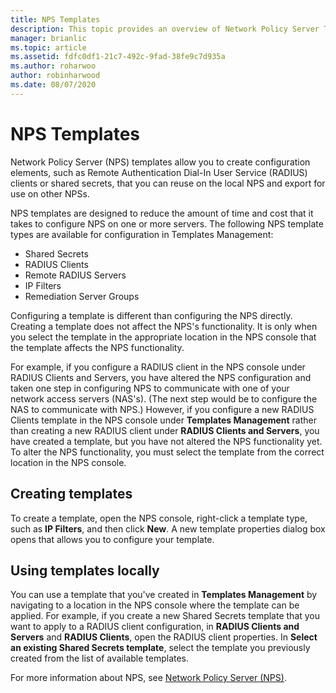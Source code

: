 ```yaml
---
title: NPS Templates
description: This topic provides an overview of Network Policy Server Templates in Windows Server 2016.
manager: brianlic
ms.topic: article
ms.assetid: fdfc0df1-21c7-492c-9fad-38fe9c7d935a
ms.author: roharwoo
author: robinharwood
ms.date: 08/07/2020
---
```


# NPS Templates

>

Network Policy Server \(NPS\) templates allow you to create configuration elements, such as Remote Authentication Dial-In User Service \(RADIUS\) clients or shared secrets, that you can reuse on the local NPS and export for use on other NPSs.

NPS templates are designed to reduce the amount of time and cost that it takes to configure NPS on one or more servers. The following NPS template types are available for configuration in Templates Management:

- Shared Secrets
- RADIUS Clients
- Remote RADIUS Servers
- IP Filters
- Remediation Server Groups

Configuring a template is different than configuring the NPS directly. Creating a template does not affect the NPS's functionality. It is only when you select the template in the appropriate location in the NPS console that the template affects the NPS functionality.

For example, if you configure a RADIUS client in the NPS console under RADIUS Clients and Servers, you have altered the NPS configuration and taken one step in configuring NPS to communicate with one of your network access servers \(NAS's\). \(The next step would be to configure the NAS to communicate with NPS.\) However, if you configure a new RADIUS Clients template in the NPS console under **Templates Management** rather than creating a new RADIUS client under **RADIUS Clients and Servers**, you have created a template, but you have not altered the NPS functionality yet. To alter the NPS functionality, you must select the template from the correct location in the NPS console.

## Creating templates

To create a template, open the NPS console, right-click a template type, such as **IP Filters**, and then click **New**. A new template properties dialog box opens that allows you to configure your template.

## Using templates locally

You can use a template that you've created in **Templates Management** by navigating to a location in the NPS console where the template can be applied. For example, if you create a new Shared Secrets template that you want to apply to a RADIUS client configuration, in **RADIUS Clients and Servers** and **RADIUS Clients**, open the RADIUS client properties. In **Select an existing Shared Secrets template**, select the template you previously created from the list of available templates.

For more information about NPS, see [Network Policy Server (NPS)](nps-top.md).
